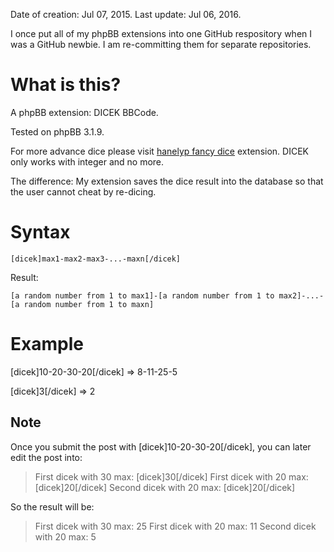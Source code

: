 Date of creation: Jul 07, 2015. Last update: Jul 06, 2016.

I once put all of my phpBB extensions into one GitHub respository when I was a GitHub newbie. I am re-committing them for separate repositories.

# What is this?

A phpBB extension: DICEK BBCode.

Tested on phpBB 3.1.9.

For more advance dice please visit [hanelyp fancy dice](https://www.phpbb.com/community/viewtopic.php?f=456&t=2306161) extension. DICEK only works with integer and no more.

The difference: My extension saves the dice result into the database so that the user cannot cheat by re-dicing.

# Syntax

`[dicek]max1-max2-max3-...-maxn[/dicek]`

Result:

`[a random number from 1 to max1]-[a random number from 1 to max2]-...-[a random number from 1 to maxn]`

# Example

[dicek]10-20-30-20[/dicek] => 8-11-25-5

[dicek]3[/dicek] => 2

## Note

Once you submit the post with [dicek]10-20-30-20[/dicek], you can later edit the post into:

> First dicek with 30 max: [dicek]30[/dicek]
> First dicek with 20 max: [dicek]20[/dicek]
> Second dicek with 20 max: [dicek]20[/dicek]

So the result will be:

> First dicek with 30 max: 25
> First dicek with 20 max: 11
> Second dicek with 20 max: 5
